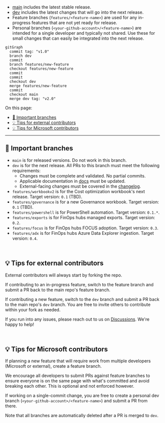 <!-- markdownlint-disable MD041 -->

- [main](https://github.com/microsoft/finops-toolkit/tree/main) includes the latest stable release.
- [dev](https://github.com/microsoft/finops-toolkit/tree/dev) includes the latest changes that will go into the next release.
- Feature branches (`features/<feature-name>`) are used for any in-progress features that are not yet ready for release.
- Personal branches (`<your-github-account>/<feature-name>`) are intended for a single developer and typically not shared. Use these for small changes that can easily be integrated into the next release.

```mermaid
gitGraph
  commit tag: "v1.0"
  branch dev
  commit
  branch features/new-feature
  checkout features/new-feature
  commit
  commit
  checkout dev
  merge features/new-feature
  commit
  checkout main
  merge dev tag: "v2.0"
```

On this page:

- [🌟 Important branches](#-important-branches)
- [💡 Tips for external contributors](#-tips-for-external-contributors)
- [💡 Tips for Microsoft contributors](#-tips-for-microsoft-contributors)

---

## 🌟 Important branches

- `main` is for released versions. Do not work in this branch.
- `dev` is for the next release. All PRs to this branch must meet the following requirements:
  - Changes must be complete and validated. No partial commits.
  - Applicable documentation in [docs](../tree/dev/docs) must be updated.
  - External-facing changes must be covered in the [changelog](../tree/dev/docs/changelog.md).
- `features/workbookv2` is for the Cost optimization workbook's next release. Target version: `0.1` (TBD).
- `features/governance` is for a new Governance workbook. Target version: `0.1` (TBD).
- `features/powershell` is for PowerShell automation. Target version: `0.1.*`.
- `features/exports` is for FinOps hubs managed exports. Target version: `0.2`.
- `features/focus` is for FinOps hubs FOCUS adoption. Target version: `0.3`.
- `features/adx` is for FinOps hubs Azure Data Explorer ingestion. Target version: `0.4`.

<br>

## 💡 Tips for external contributors

External contributors will always start by forking the repo.

If contributing to an in-progress feature, switch to the feature branch and submit a PR back to the main repo's feature branch.

If contributing a new feature, switch to the `dev` branch and submit a PR back to the main repo's `dev` branch. You are free to invite others to contribute within your fork as needed.

If you run into any issues, please reach out to us on [Discussions](https://github.com/microsoft/finops-toolkit/discussions). We're happy to help!

<br>

## 💡 Tips for Microsoft contributors

If planning a new feature that will require work from multiple developers (Microsoft or external), create a feature branch.

We encourage all developers to submit PRs against feature branches to ensure everyone is on the same page with what's committed and avoid breaking each other. This is optional and not enforced however.

If working on a single-commit change, you are free to create a personal dev branch (`<your-github-account>/<feature-name>`) and submit a PR from there.

Note that all branches are automatically deleted after a PR is merged to `dev`.

<br>
